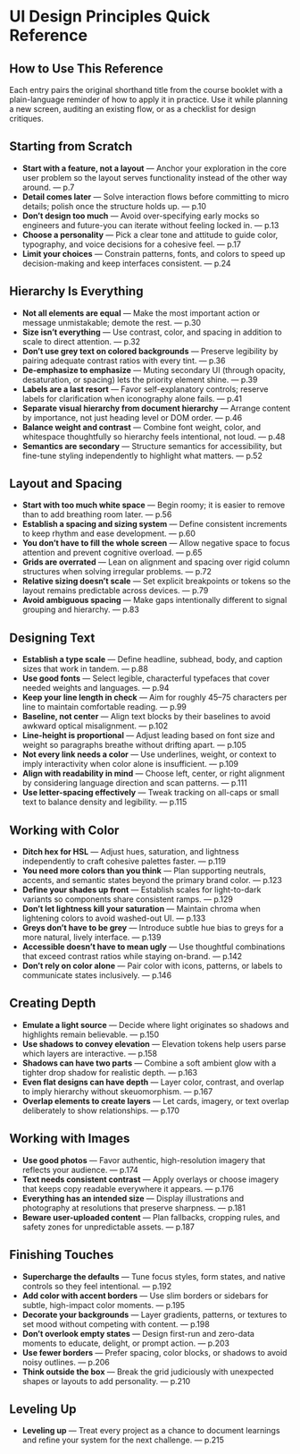 # UI Design Principles Quick Reference

## How to Use This Reference

Each entry pairs the original shorthand title from the course booklet with a
plain-language reminder of how to apply it in practice. Use it while planning a
new screen, auditing an existing flow, or as a checklist for design critiques.

## Starting from Scratch

- **Start with a feature, not a layout** — Anchor your exploration in the core
  user problem so the layout serves functionality instead of the other way
  around. — p.7
- **Detail comes later** — Solve interaction flows before committing to micro
  details; polish once the structure holds up. — p.10
- **Don’t design too much** — Avoid over-specifying early mocks so engineers and
  future-you can iterate without feeling locked in. — p.13
- **Choose a personality** — Pick a clear tone and attitude to guide color,
  typography, and voice decisions for a cohesive feel. — p.17
- **Limit your choices** — Constrain patterns, fonts, and colors to speed up
  decision-making and keep interfaces consistent. — p.24

## Hierarchy Is Everything

- **Not all elements are equal** — Make the most important action or message
  unmistakable; demote the rest. — p.30
- **Size isn’t everything** — Use contrast, color, and spacing in addition to
  scale to direct attention. — p.32
- **Don’t use grey text on colored backgrounds** — Preserve legibility by
  pairing adequate contrast ratios with every tint. — p.36
- **De-emphasize to emphasize** — Muting secondary UI (through opacity,
  desaturation, or spacing) lets the priority element shine. — p.39
- **Labels are a last resort** — Favor self-explanatory controls; reserve labels
  for clarification when iconography alone fails. — p.41
- **Separate visual hierarchy from document hierarchy** — Arrange content by
  importance, not just heading level or DOM order. — p.46
- **Balance weight and contrast** — Combine font weight, color, and whitespace
  thoughtfully so hierarchy feels intentional, not loud. — p.48
- **Semantics are secondary** — Structure semantics for accessibility, but
  fine-tune styling independently to highlight what matters. — p.52

## Layout and Spacing

- **Start with too much white space** — Begin roomy; it is easier to remove than
  to add breathing room later. — p.56
- **Establish a spacing and sizing system** — Define consistent increments to
  keep rhythm and ease development. — p.60
- **You don’t have to fill the whole screen** — Allow negative space to focus
  attention and prevent cognitive overload. — p.65
- **Grids are overrated** — Lean on alignment and spacing over rigid column
  structures when solving irregular problems. — p.72
- **Relative sizing doesn’t scale** — Set explicit breakpoints or tokens so the
  layout remains predictable across devices. — p.79
- **Avoid ambiguous spacing** — Make gaps intentionally different to signal
  grouping and hierarchy. — p.83

## Designing Text

- **Establish a type scale** — Define headline, subhead, body, and caption sizes
  that work in tandem. — p.88
- **Use good fonts** — Select legible, characterful typefaces that cover needed
  weights and languages. — p.94
- **Keep your line length in check** — Aim for roughly 45–75 characters per line
  to maintain comfortable reading. — p.99
- **Baseline, not center** — Align text blocks by their baselines to avoid
  awkward optical misalignment. — p.102
- **Line-height is proportional** — Adjust leading based on font size and weight
  so paragraphs breathe without drifting apart. — p.105
- **Not every link needs a color** — Use underlines, weight, or context to imply
  interactivity when color alone is insufficient. — p.109
- **Align with readability in mind** — Choose left, center, or right alignment
  by considering language direction and scan patterns. — p.111
- **Use letter-spacing effectively** — Tweak tracking on all-caps or small text
  to balance density and legibility. — p.115

## Working with Color

- **Ditch hex for HSL** — Adjust hues, saturation, and lightness independently
  to craft cohesive palettes faster. — p.119
- **You need more colors than you think** — Plan supporting neutrals, accents,
  and semantic states beyond the primary brand color. — p.123
- **Define your shades up front** — Establish scales for light-to-dark variants
  so components share consistent ramps. — p.129
- **Don’t let lightness kill your saturation** — Maintain chroma when lightening
  colors to avoid washed-out UI. — p.133
- **Greys don’t have to be grey** — Introduce subtle hue bias to greys for a
  more natural, lively interface. — p.139
- **Accessible doesn’t have to mean ugly** — Use thoughtful combinations that
  exceed contrast ratios while staying on-brand. — p.142
- **Don’t rely on color alone** — Pair color with icons, patterns, or labels to
  communicate states inclusively. — p.146

## Creating Depth

- **Emulate a light source** — Decide where light originates so shadows and
  highlights remain believable. — p.150
- **Use shadows to convey elevation** — Elevation tokens help users parse which
  layers are interactive. — p.158
- **Shadows can have two parts** — Combine a soft ambient glow with a tighter
  drop shadow for realistic depth. — p.163
- **Even flat designs can have depth** — Layer color, contrast, and overlap to
  imply hierarchy without skeuomorphism. — p.167
- **Overlap elements to create layers** — Let cards, imagery, or text overlap
  deliberately to show relationships. — p.170

## Working with Images

- **Use good photos** — Favor authentic, high-resolution imagery that reflects
  your audience. — p.174
- **Text needs consistent contrast** — Apply overlays or choose imagery that
  keeps copy readable everywhere it appears. — p.176
- **Everything has an intended size** — Display illustrations and photography at
  resolutions that preserve sharpness. — p.181
- **Beware user-uploaded content** — Plan fallbacks, cropping rules, and safety
  zones for unpredictable assets. — p.187

## Finishing Touches

- **Supercharge the defaults** — Tune focus styles, form states, and native
  controls so they feel intentional. — p.192
- **Add color with accent borders** — Use slim borders or sidebars for subtle,
  high-impact color moments. — p.195
- **Decorate your backgrounds** — Layer gradients, patterns, or textures to set
  mood without competing with content. — p.198
- **Don’t overlook empty states** — Design first-run and zero-data moments to
  educate, delight, or prompt action. — p.203
- **Use fewer borders** — Prefer spacing, color blocks, or shadows to avoid
  noisy outlines. — p.206
- **Think outside the box** — Break the grid judiciously with unexpected shapes
  or layouts to add personality. — p.210

## Leveling Up

- **Leveling up** — Treat every project as a chance to document learnings and
  refine your system for the next challenge. — p.215
